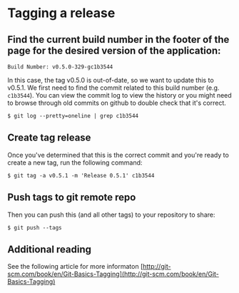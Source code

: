 # Tagging a release

## Find the current build number in the footer of the page for the desired version of the application:

```text
Build Number: v0.5.0-329-gc1b3544
```

In this case, the tag v0.5.0 is out-of-date, so we want to update this to v0.5.1. We first need to find the commit related to this build number \(e.g. `c1b3544`\). You can view the commit log to view the history or you might need to browse through old commits on github to double check that it's correct.

```text
$ git log --pretty=oneline | grep c1b3544
```

## Create tag release

Once you've determined that this is the correct commit and you're ready to create a new tag, run the following command:

```text
$ git tag -a v0.5.1 -m 'Release 0.5.1' c1b3544
```

## Push tags to git remote repo

Then you can push this \(and all other tags\) to your repository to share:

```text
$ git push --tags
```

## Additional reading

See the following article for more informaton [http://git-scm.com/book/en/Git-Basics-Tagging](http://git-scm.com/book/en/Git-Basics-Tagging)

